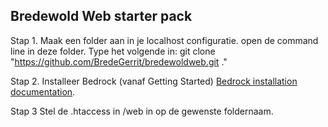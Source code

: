 ## Bredewold Web starter pack

Stap 1. 
Maak een folder aan in je localhost configuratie. open de command line in deze folder. Type het volgende in: git clone "https://github.com/BredeGerrit/bredewoldweb.git ." 

Stap 2. 
Installeer Bedrock (vanaf Getting Started) [Bedrock installation documentation](https://roots.io/bedrock/docs/installation/).

Stap 3 
Stel de .htaccess in /web in op de gewenste foldernaam. 